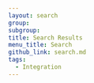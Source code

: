 ```yaml
---
layout: search
group:
subgroup:
title: Search Results
menu_title: Search
github_link: search.md
tags:
  - Integration
---
```

